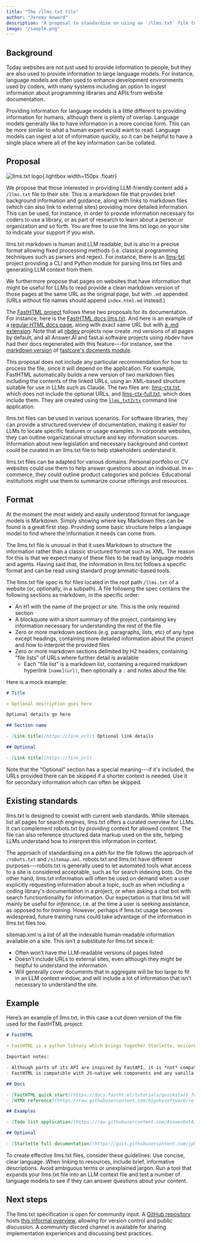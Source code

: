 ```yaml
---
title: "The /llms.txt file"
author: "Jeremy Howard"
description: "A proposal to standardise on using an `/llms.txt` file to provide information to help LLMs use a website."
image: "/sample.png"
---
```


## Background

Today websites are not just used to provide information to people, but they are also used to provide information to large language models. For instance, language models are often used to enhance development environments used by coders, with many systems including an option to ingest information about programming libraries and APIs from website documentation.

Providing information for language models is a little different to providing information for humans, although there is plenty of overlap. Language models generally like to have information in a more concise form. This can be more similar to what a human expert would want to read. Language models can ingest a lot of information quickly, so it can be helpful to have a single place where all of the key information can be collated.

## Proposal

![llms.txt logo](logo.png){.lightbox width=150px .floatr}

We propose that those interested in providing LLM-friendly content add a `/llms.txt` file to their site. This is a markdown file that provides brief background information and guidance, along with links to markdown files (which can also link to external sites) providing more detailed information. This can be used, for instance, in order to provide information necessary for coders to use a library, or as part of research to learn about a person or organization and so forth. You are free to use the llms.txt logo on your site to indicate your support if you wish.

llms.txt markdown is human and LLM readable, but is also in a precise format allowing fixed processing methods (i.e. classical programming techniques such as parsers and regex). For instance, there is an [llms-txt](https://answerdotai.github.io/llms-txt/intro.html) project providing a CLI and Python module for parsing llms.txt files and generating LLM context from them.

We furthermore propose that pages on websites that have information that might be useful for LLMs to read provide a clean markdown version of those pages at the same URL as the original page, but with `.md` appended. (URLs without file names should append `index.html.md` instead.)

The [FastHTML project](https://fastht.ml) follows these two proposals for its documentation. For instance, here is the [FastHTML docs llms.txt](https://docs.fastht.ml/llms.txt). And here is an example of a [regular HTML docs page](https://docs.fastht.ml/tutorials/by_example.html), along with exact same URL but with [a .md extension](https://docs.fastht.ml/tutorials/by_example.html.md). Note that all [nbdev](https://nbdev.fast.ai/) projects now create .md versions of all pages by default, and all Answer.AI and fast.ai software projects using nbdev have had their docs regenerated with this feature---for instance, see the [markdown version](https://fastcore.fast.ai/docments.html.md) of [fastcore's docments module](https://fastcore.fast.ai/docments.html).

This proposal does not include any particular recommendation for how to process the file, since it will depend on the application. For example, FastHTML automatically builds a new version of two markdown files including the contents of the linked URLs, using an XML-based structure suitable for use in LLMs such as Claude. The two files are: [llms-ctx.txt](https://docs.fastht.ml/llms-ctx.txt), which does not include the optional URLs, and [llms-ctx-full.txt](https://docs.fastht.ml/llms-ctx-full.txt), which does include them. They are created using the [`llms_txt2ctx`](https://llmstxt.org/intro.html#cli) command line application.

llms.txt files can be used in various scenarios. For software libraries, they can provide a structured overview of documentation, making it easier for LLMs to locate specific features or usage examples. In corporate websites, they can outline organizational structure and key information sources. Information about new legislation and necessary background and context could be curated in an llms.txt file to help stakeholders understand it.

llms.txt files can be adapted for various domains. Personal portfolio or CV websites could use them to help answer questions about an individual. In e-commerce, they could outline product categories and policies. Educational institutions might use them to summarize course offerings and resources.

## Format

At the moment the most widely and easily understood format for language models is Markdown. Simply showing where key Markdown files can be found is a great first step. Providing some basic structure helps a language model to find where the information it needs can come from.

The llms.txt file is unusual in that it uses Markdown to structure the information rather than a classic structured format such as XML. The reason for this is that we expect many of these files to be read by language models and agents. Having said that, the information in llms.txt follows a specific format and can be read using standard programmatic-based tools.

The llms.txt file spec is for files located in the root path `/llms.txt` of a website (or, optionally, in a subpath). A file following the spec contains the following sections as markdown, in the specific order:

- An H1 with the name of the project or site. This is the only required section
- A blockquote with a short summary of the project, containing key information necessary for understanding the rest of the file
- Zero or more markdown sections (e.g. paragraphs, lists, etc) of any type except headings, containing more detailed information about the project and how to interpret the provided files
- Zero or more markdown sections delimited by H2 headers, containing "file lists" of URLs where further detail is available
  - Each "file list" is a markdown list, containing a required markdown hyperlink `[name](url)`, then optionally a `:` and notes about the file.

Here is a mock example:

```markdown
# Title

> Optional description goes here

Optional details go here

## Section name

- [Link title](https://link_url): Optional link details

## Optional

- [Link title](https://link_url)
```

Note that the "Optional" section has a special meaning---if it's included, the URLs provided there can be skipped if a shorter context is needed. Use it for secondary information which can often be skipped.

## Existing standards

llms.txt is designed to coexist with current web standards. While sitemaps list all pages for search engines, llms.txt offers a curated overview for LLMs. It can complement robots.txt by providing context for allowed content. The file can also reference structured data markup used on the site, helping LLMs understand how to interpret this information in context.

The approach of standardising on a path for the file follows the approach of `/robots.txt` and `/sitemap.xml`. robots.txt and llms.txt have different purposes---robots.txt is generally used to let automated tools what access to a site is considered acceptable, such as for search indexing bots. On the other hand, llms.txt information will often be used on demand when a user explicitly requesting information about a topic, such as when including a coding library's documentation in a project, or when asking a chat bot with search functiontionality for information. Our expectation is that llms.txt will mainly be useful for *inference*, i.e. at the time a user is seeking assistance, as opposed to for *training*. However, perhaps if llms.txt usage becomes widespread, future training runs could take advantage of the information in llms.txt files too.

sitemap.xml is a list of all the indexable human-readable information available on a site. This isn’t a substitute for llms.txt since it:

- Often won’t have the LLM-readable versions of pages listed
- Doesn’t include URLs to external sites, even although they might be helpful to understand the information
- Will generally cover documents that in aggregate will be too large to fit in an LLM context window, and will include a lot of information that isn’t necessary to understand the site.

## Example

Here’s an example of llms.txt, in this case a cut down version of the file used for the FastHTML project:

```markdown
# FastHTML

> FastHTML is a python library which brings together Starlette, Uvicorn, HTMX, and fastcore's `FT` "FastTags" into a library for creating server-rendered hypermedia applications.

Important notes:

- Although parts of its API are inspired by FastAPI, it is *not* compatible with FastAPI syntax and is not targeted at creating API services
- FastHTML is compatible with JS-native web components and any vanilla JS library, but not with React, Vue, or Svelte.

## Docs

- [FastHTML quick start](https://docs.fastht.ml/tutorials/quickstart_for_web_devs.html.md): A brief overview of many FastHTML features
- [HTMX reference](https://raw.githubusercontent.com/bigskysoftware/reference.md): Brief description of all HTMX attributes, CSS classes, headers, events, extensions, js lib methods, and config options

## Examples

- [Todo list application](https://raw.githubusercontent.com/AnswerDotAI/fasthtml/adv_app.py): Detailed walk-thru of a complete CRUD app in FastHTML showing idiomatic use of FastHTML and HTMX patterns.

## Optional

- [Starlette full documentation](https://gist.githubusercontent.com/jph00/starlette-sml.md): A subset of the Starlette documentation useful for FastHTML development.
```

To create effective llms.txt files, consider these guidelines: Use concise, clear language. When linking to resources, include brief, informative descriptions. Avoid ambiguous terms or unexplained jargon. Run a tool that expands your llms.txt file into an LLM context file and test a number of language models to see if they can answer questions about your content.

## Next steps

The llms.txt specification is open for community input. A [GitHub repository](https://github.com/AnswerDotAI/llms-txt) hosts [this informal overview](https://github.com/AnswerDotAI/llms-txt/blob/main/nbs/index.md), allowing for version control and public discussion. A community discord channel is available for sharing implementation experiences and discussing best practices.


